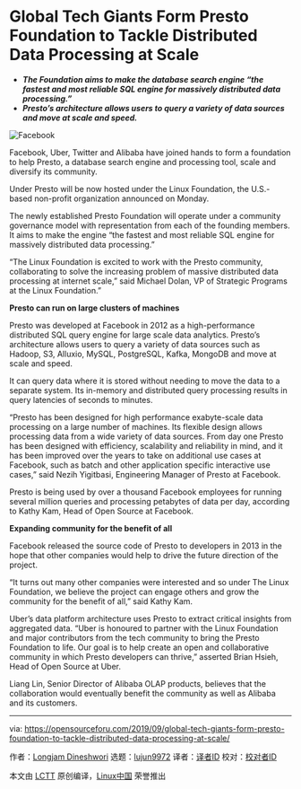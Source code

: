 [#]: collector: (lujun9972)
[#]: translator: ( )
[#]: reviewer: ( )
[#]: publisher: ( )
[#]: url: ( )
[#]: subject: (Global Tech Giants Form Presto Foundation to Tackle Distributed Data Processing at Scale)
[#]: via: (https://opensourceforu.com/2019/09/global-tech-giants-form-presto-foundation-to-tackle-distributed-data-processing-at-scale/)
[#]: author: (Longjam Dineshwori https://opensourceforu.com/author/dineshwori-longjam/)

Global Tech Giants Form Presto Foundation to Tackle Distributed Data Processing at Scale
======

  * _**The Foundation aims to make the database search engine “the fastest and most reliable SQL engine for massively distributed data processing.”**_
  * _**Presto’s architecture allows users to query a variety of data sources and move at scale and speed.**_



![Facebook][1]

Facebook, Uber, Twitter and Alibaba have joined hands to form a foundation to help Presto, a database search engine and processing tool, scale and diversify its community.

Under Presto will be now hosted under the Linux Foundation, the U.S.-based non-profit organization announced on Monday.

The newly established Presto Foundation will operate under a community governance model with representation from each of the founding members. It aims to make the engine “the fastest and most reliable SQL engine for massively distributed data processing.”

“The Linux Foundation is excited to work with the Presto community, collaborating to solve the increasing problem of massive distributed data processing at internet scale,” said Michael Dolan, VP of Strategic Programs at the Linux Foundation.”

**Presto can run on large clusters of machines**

Presto was developed at Facebook in 2012 as a high-performance distributed SQL query engine for large scale data analytics. Presto’s architecture allows users to query a variety of data sources such as Hadoop, S3, Alluxio, MySQL, PostgreSQL, Kafka, MongoDB and move at scale and speed.

It can query data where it is stored without needing to move the data to a separate system. Its in-memory and distributed query processing results in query latencies of seconds to minutes.

“Presto has been designed for high performance exabyte-scale data processing on a large number of machines. Its flexible design allows processing data from a wide variety of data sources. From day one Presto has been designed with efficiency, scalability and reliability in mind, and it has been improved over the years to take on additional use cases at Facebook, such as batch and other application specific interactive use cases,” said Nezih Yigitbasi, Engineering Manager of Presto at Facebook.

Presto is being used by over a thousand Facebook employees for running several million queries and processing petabytes of data per day, according to Kathy Kam, Head of Open Source at Facebook.

**Expanding community for the benefit of all**

Facebook released the source code of Presto to developers in 2013 in the hope that other companies would help to drive the future direction of the project.

“It turns out many other companies were interested and so under The Linux Foundation, we believe the project can engage others and grow the community for the benefit of all,” said Kathy Kam.

Uber’s data platform architecture uses Presto to extract critical insights from aggregated data. “Uber is honoured to partner with the Linux Foundation and major contributors from the tech community to bring the Presto Foundation to life. Our goal is to help create an open and collaborative community in which Presto developers can thrive,” asserted Brian Hsieh, Head of Open Source at Uber.

Liang Lin, Senior Director of Alibaba OLAP products, believes that the collaboration would eventually benefit the community as well as Alibaba and its customers.

--------------------------------------------------------------------------------

via: https://opensourceforu.com/2019/09/global-tech-giants-form-presto-foundation-to-tackle-distributed-data-processing-at-scale/

作者：[Longjam Dineshwori][a]
选题：[lujun9972][b]
译者：[译者ID](https://github.com/译者ID)
校对：[校对者ID](https://github.com/校对者ID)

本文由 [LCTT](https://github.com/LCTT/TranslateProject) 原创编译，[Linux中国](https://linux.cn/) 荣誉推出

[a]: https://opensourceforu.com/author/dineshwori-longjam/
[b]: https://github.com/lujun9972
[1]: https://i0.wp.com/opensourceforu.com/wp-content/uploads/2016/06/Facebook-Like.jpg?resize=350%2C213&ssl=1
